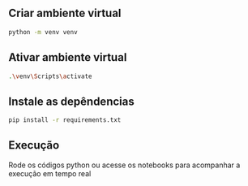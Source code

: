 ## Criar ambiente virtual

``` bash
python -m venv venv
```

## Ativar ambiente virtual

``` bash
.\venv\Scripts\activate
```

## Instale as depêndencias

``` bash
pip install -r requirements.txt
```

## Execução
Rode os códigos python ou acesse os notebooks para acompanhar a execução em tempo real
